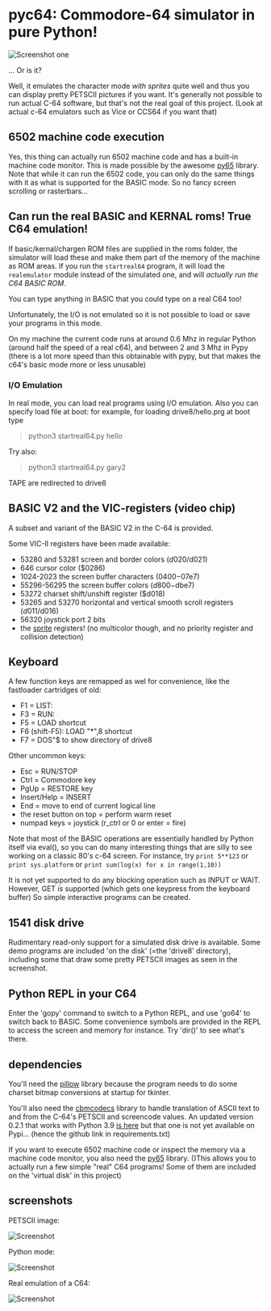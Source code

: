 # pyc64: Commodore-64 simulator in pure Python!

![Screenshot one](demo_screenshot1.png)

... Or is it?

Well, it emulates the character mode *with sprites* quite well and thus you can display pretty PETSCII pictures if you want.
It's generally not possible to run actual C-64 software, but that's not the real goal
of this project. (Look at actual c-64 emulators such as Vice or CCS64 if you want that)


## 6502 machine code execution

Yes, this thing can actually run 6502 machine code and
has a built-in machine code monitor.
This is made possible by the awesome [py65](https://github.com/mnaberez/py65) library. 
Note that while it can run the 6502 code,
you can only do the same things with it as what is supported
for the BASIC mode. So no fancy screen scrolling or rasterbars...


## Can run the real BASIC and KERNAL roms! True C64 emulation! 

If basic/kernal/chargen ROM files are supplied in the roms folder,
the simulator will load these and make them part of the memory of the machine as ROM areas.
If you run the ``startreal64`` program, it will load the ``realemulator`` module
instead of the simulated one, and will *actually run the C64 BASIC ROM*. 

You can type anything in BASIC that you could type on a real C64 too!

Unfortunately, the I/O is not emulated so it is not possible to load or save
your programs in this mode.

On my machine the current code runs at around 0.6 Mhz in regular Python 
(around half the speed of a real c64),
and between 2 and 3 Mhz in Pypy (there is a lot more speed than this obtainable
with pypy, but that makes the c64's basic mode more or less unusable)

### I/O Emulation
In real mode, you can load real programs using I/O emulation.
Also you can specify load file at boot: for example, for loading drive8/hello.prg at boot type

> python3 startreal64.py hello

Try also:

> python3 startreal64.py gary2

TAPE are redirected to drive8



## BASIC V2 and the VIC-registers (video chip)

A subset and variant of the BASIC V2 in the C-64 is provided.

Some VIC-II registers have been made available:

- 53280 and 53281 screen and border colors ($d020/$d021)
- 646 cursor color ($0286)
- 1024-2023 the screen buffer characters ($0400-$07e7) 
- 55296-56295 the screen buffer colors ($d800-$dbe7)
- 53272 charset shift/unshift register ($d018)
- 53265 and 53270 horizontal and vertical smooth scroll registers ($d011/$d016)
- 56320 joystick port 2 bits
- the [sprite](https://www.c64-wiki.com/wiki/Sprite) registers! (no multicolor though, and no priority register and collision detection)


## Keyboard

A few function keys are remapped as wel for convenience, like the fastloader cartridges of old:

- F1 = LIST:
- F3 = RUN:
- F5 = LOAD shortcut
- F6 (shift-F5): LOAD "*",8  shortcut
- F7 = DOS"$ to show directory of drive8

Other uncommon keys:
- Esc = RUN/STOP
- Ctrl = Commodore key
- PgUp = RESTORE key
- Insert/Help = INSERT
- End = move to end of current logical line
- the reset button on top = perform warm reset
- numpad keys = joystick (r_ctrl or 0 or enter = fire)

Note that most of the BASIC operations are essentially handled by Python itself via eval(),
so you can do many interesting things that are silly to see working on a classic 80's c-64 screen.
For instance, try ``print 5**123``  or ``print sys.platform`` or ``print sum(log(x) for x in range(1,10))``

It is not yet supported to do any blocking operation such as INPUT or WAIT.
However, GET *is* supported (which gets one keypress from the keyboard buffer)
So simple interactive programs can be created.


## 1541 disk drive

Rudimentary read-only support for a simulated disk drive is available.
Some demo programs are included 'on the disk' (=the 'drive8' directory),
including some that draw some pretty PETSCII images as seen in the
screenshot.


## Python REPL in your C64

Enter the 'gopy' command to switch to a Python REPL, and use 'go64' to switch back to BASIC.
Some convenience symbols are provided in the REPL to access the screen
and memory for instance. Try 'dir()' to see what's there.


## dependencies

You'll need the [pillow](https://pillow.readthedocs.io) library because 
the program needs to do some charset bitmap conversions at startup for tkinter.

You'll also need the [cbmcodecs](https://github.com/dj51d/cbmcodecs) library to handle
translation of ASCII text to and from the C-64's PETSCII and screencode values.
An updated version 0.2.1 that works with Python 3.9 [is here](https://github.com/irmen/cbmcodecs) but
that one is not yet available on Pypi... (hence the github link in requirements.txt)

If you want to execute 6502 machine code or inspect the memory via a
machine code monitor, you also need the [py65](https://github.com/mnaberez/py65) library. 
()This allows you to actually run a few simple "real" C64 programs! Some of them 
are included on the 'virtual disk' in this project)

## screenshots

PETSCII image:

![Screenshot](demo_screenshot2.png)

Python mode:

![Screenshot](demo_screenshot3.png)

Real emulation of a C64:

![Screenshot](demo_screenshot4.png)
